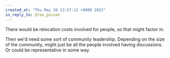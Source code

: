 ```yaml
---
created_at: "Thu May 26 13:57:11 +0000 2022"
in_reply_to: @leo_guinan
---
```


There would be relocation costs involved for people, so that might factor in.

Then we'd need some sort of community leadership. Depending on the size of the community, might just be all the people involved having discussions. Or could be representative in some way.